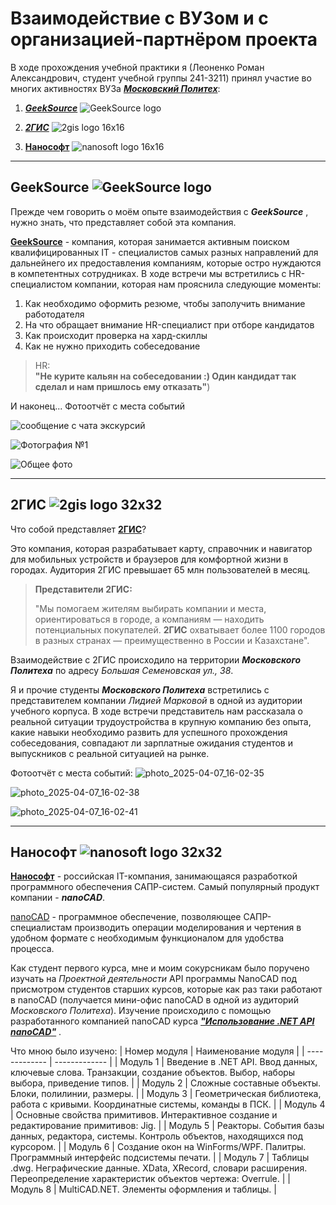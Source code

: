 # Взаимодействие с ВУЗом и с организацией-партнёром проекта
В ходе прохождения учебной практики я (Леоненко Роман Александрович, студент учебной группы 241-3211) принял участие во многих активностях ВУЗа [_**Московский Политех**_](https://mospolytech.ru/):
1. [_**GeekSource**_](https://github.com/k0swel/practice-2025/blob/main/docs/test.md#geeksource) ![GeekSource logo](https://github.com/user-attachments/assets/110e4636-b3d3-44a2-94ee-02ea123664c9)

2. [_**2ГИС**_](https://github.com/k0swel/practice-2025/blob/main/docs/test.md#2%D0%B3%D0%B8%D1%81-) ![2gis logo 16x16](https://github.com/user-attachments/assets/78b2211c-f0a5-49ea-874b-82beab6f983f)

3.  [**Нанософт**](https://github.com/k0swel/practice-2025/blob/main/docs/%D0%B2%D0%B7%D0%B0%D0%B8%D0%BC%D0%BE%D0%B4%D0%B5%D0%B9%D1%81%D1%82%D0%B2%D0%B8%D0%B5.md#%D0%BD%D0%B0%D0%BD%D0%BE%D1%81%D0%BE%D1%84%D1%82-) ![nanosoft logo 16x16](https://github.com/user-attachments/assets/b8e2b179-24e8-4fc4-9ed6-ca455a0d72f1)

--- 
## GeekSource ![GeekSource logo](https://github.com/user-attachments/assets/e34e5989-2735-4140-961a-4280959fe09a)
Прежде чем говорить о моём опыте взаимодействия с _**GeekSource**_ , нужно знать, что представляет собой эта компания.  
  
**[GeekSource](https://geeksource.ru/)** - компания, которая занимается активным поиском квалифицированных IT - специалистов самых разных направлений для дальнейнего их предоставления компаниям, которые остро нуждаются в компетентных сотрудниках.
В ходе встречи мы встретились с HR-специалистом компании, которая нам прояснила следующие моменты:  
1. Как необходимо оформить резюме, чтобы заполучить внимание работодателя
2. На что обращает внимание HR-специалист при отборе кандидатов
3. Как происходит проверка на хард-скиллы
4. Как не нужно приходить собеседование
> HR:  
> **"Не курите кальян на собеседовании :) Один кандидат так сделал и нам пришлось ему отказать"**)

  
И наконец... Фотоотчёт с места событий    


![сообщение с чата экскурсий](https://github.com/user-attachments/assets/a84b173f-1f9d-4593-8f25-213c4df89ff5)  

  
![Фотография №1](https://github.com/user-attachments/assets/3dbde2b2-bdf6-402f-80ed-4d916f0a9db6)  

  
![Общее фото](https://github.com/user-attachments/assets/7704564e-fb35-44e7-8c4e-003c029f0511)

---
## 2ГИС ![2gis logo 32x32](https://github.com/user-attachments/assets/7c146cf7-11ed-41f9-88ea-ef8e9de1cbf6)
Что собой представляет **[2ГИС](https://2gis.ru/)**?  

Это компания, которая разрабатывает карту, справочник и навигатор для мобильных устройств и браузеров для комфортной жизни в городах. Аудитория 2ГИС превышает 65 млн пользователей в месяц.

> **Представители 2ГИС:**
> 
> "Мы помогаем жителям выбирать компании и места, ориентироваться в городе, а компаниям — находить потенциальных покупателей. **2ГИС** охватывает более 1100 городов в разных странах  — преимущественно в России и Казахстане".

Взаимодействие с 2ГИС происходило на территории _**Московского Политеха**_ по адресу _Большая Семеновская ул., 38_.  

Я и прочие студенты _**Московского Политеха**_ встретились с представителем компании _Лидией Марковой_ в одной из аудитории учебного корпуса. В ходе встречи представитель нам рассказала о реальной ситуации трудоустройства в крупную компанию без опыта, какие навыки необходимо развить для успешного прохождения собеседования, совпадают ли зарплатные ожидания студентов и выпускников с реальной ситуацией на рынке.  

Фотоотчёт с места событий:
![photo_2025-04-07_16-02-35](https://github.com/user-attachments/assets/b1ee32d6-ffc7-4d4b-ab74-68a14b7ca488)  

![photo_2025-04-07_16-02-38](https://github.com/user-attachments/assets/150a498a-273b-42ab-a532-66197b4376c1)  

![photo_2025-04-07_16-02-41](https://github.com/user-attachments/assets/723c9047-e667-4743-bf01-2b5a851a7b6b)

---
## Нанософт ![nanosoft logo 32x32](https://github.com/user-attachments/assets/92081ec9-699a-4394-adde-4ad08ef707d5)
__**[Нанософт](https://www.nanocad.ru/)**__ - российская IT-компания, занимающаяся разработкой программного обеспечения САПР-систем. Самый популярный продукт компании - _**nanoCAD**_.  

[nanoCAD](https://www.nanocad.ru/) - программное обеспечение, позволяющее САПР-специалистам производить операции моделирования и чертения в удобном формате с необходимым функционалом для удобства процесса.  

Как студент первого курса, мне и моим сокурсникам было поручено изучать на _Проектной деятельности_ API программы NanoCAD под присмотром студентов старших курсов, которые как раз таки работают в nanoCAD (получается мини-офис nanoCAD в одной из аудиторий _Московского Политеха_). Изучение происходило с помощью разработанного компанией nanoCAD курса _**["Использование .NET API nanoCAD"](https://moodletest.nanodev.ru/course/view.php?id=4)**_ .

Что мною было изучено:
| Номер модуля  | Наименование модуля |
| ------------- | ------------- |
| Модуль 1  | Введение в .NET API. Ввод данных, ключевые слова. Транзакции, создание объектов. Выбор, наборы выбора, приведение типов.  |
| Модуль 2  | Сложные составные объекты. Блоки, полилинии, размеры.  |
| Модуль 3 | Геометрическая библиотека, работа с кривыми. Координатные системы, команды в ПСК.  |
| Модуль 4 | Основные свойства примитивов. Интерактивное создание и редактирование примитивов: Jig. |
| Модуль 5 | Реакторы. События базы данных, редактора, системы. Контроль объектов, находящихся под курсором. |
| Модуль 6 | Создание окон на WinForms/WPF. Палитры. Программный интерфейс подсистемы печати. |
| Модуль 7 | Таблицы .dwg. Неграфические данные. XData, XRecord, словари расширения. Переопределение характеристик объектов чертежа: Overrule. |
| Модуль 8 | MultiCAD.NET. Элементы оформления и таблицы. |

